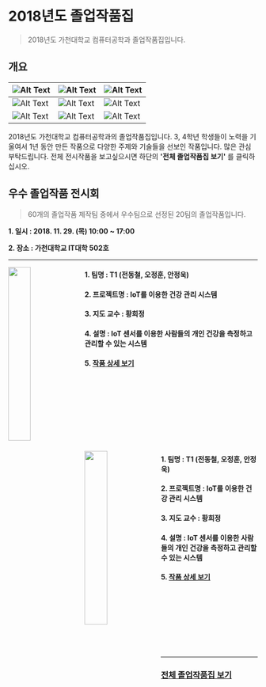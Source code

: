 # 2018년도 졸업작품집
> 2018년도 가천대학교 컴퓨터공학과 졸업작품집입니다.

## 개요

|![Alt Text](https://imgur.com/jMr7Meo.png)|![Alt Text](https://imgur.com/eoGwZmz.png)|![Alt Text](https://imgur.com/Zkft3ZZ.png)|
|---|---|---|
|![Alt Text](https://imgur.com/Iyq078v.png)|![Alt Text](https://imgur.com/9Mhlimh.png)|![Alt Text](https://imgur.com/15GP3cv.png)|
|![Alt Text](https://imgur.com/5wND9wf.png)|![Alt Text](https://imgur.com/W5ocBeF.png)|![Alt Text](https://imgur.com/gSsBhMr.png)|

2018년도 가천대학교 컴퓨터공학과의 졸업작품집입니다. 3, 4학년 학생들이 노력을 기울여서 1년 동안 만든 작품으로 다양한 주제와 기술들을 선보인 작품입니다. 많은 관심 부탁드립니다. 전체 전시작품을 보고싶으시면 하단의 __'전체 졸업작품집 보기'__ 를 클릭하십시오.

## 우수 졸업작품 전시회

> 60개의 졸업작품 제작팀 중에서 우수팀으로 선정된 20팀의 졸업작품입니다.

__1. 일시 : 2018. 11. 29. (목) 10:00 ~ 17:00__

__2. 장소 : 가천대학교 IT대학 502호__

****************************

<img align="left" src="https://imgur.com/qucEjzS.png" width="30%" height="30%">

#### 1. 팀명 : T1 (전동철, 오정훈, 안정욱)
#### 2. 프로젝트명 : IoT를 이용한 건강 관리 시스템
#### 3. 지도 교수 : 황희정
#### 4. 설명 : IoT 센서를 이용한 사람들의 개인 건강을 측정하고 관리할 수 있는 시스템
#### 5. [작품 상세 보기](./2018project/T1)

<br/><br/><br/><br/><br/><br/><br/><br/>

<img align="left" src="https://imgur.com/qucEjzS.png" width="30%" height="30%">

#### 1. 팀명 : T1 (전동철, 오정훈, 안정욱)
#### 2. 프로젝트명 : IoT를 이용한 건강 관리 시스템
#### 3. 지도 교수 : 황희정
#### 4. 설명 : IoT 센서를 이용한 사람들의 개인 건강을 측정하고 관리할 수 있는 시스템
#### 5. [작품 상세 보기](./2018project/T1)

<br/><br/><br/><br/><br/><br/><br/>

********************************

### [전체 졸업작품집 보기](./2018project)
